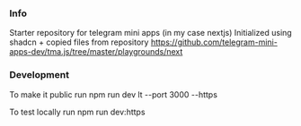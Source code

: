 ### Info

Starter repository for telegram mini apps (in my case nextjs)
Initialized using shadcn + copied files from repository https://github.com/telegram-mini-apps-dev/tma.js/tree/master/playgrounds/next

### Development

To make it public run
npm run dev
lt --port 3000 --https

To test locally run
npm run dev:https